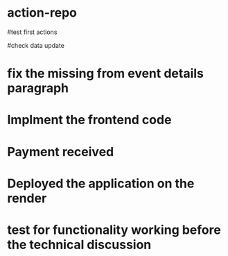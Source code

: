 # action-repo

#test first actions

#check data update



# fix the missing from event details paragraph

# Implment the frontend code

# Payment received

# Deployed the application on the render

# test for functionality working before the technical discussion
